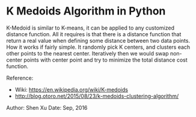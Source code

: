 # K Medoids Algorithm in Python 

K-Medoid is similar to K-means, it can be applied to any customized distance function. All it requires is that there is a distance function that return a real value when defining some distance between two data points. How it works if fairly simple. It randomly pick K centers, and clusters each other points to the nearest center. Iteratively then we would swap non-center points with center point and try to minimize the total distance cost function.

Reference: 
 - Wiki: https://en.wikipedia.org/wiki/K-medoids
 - http://blog.otoro.net/2015/08/23/k-medoids-clustering-algorithm/

Author: Shen Xu
Date: Sep, 2016

